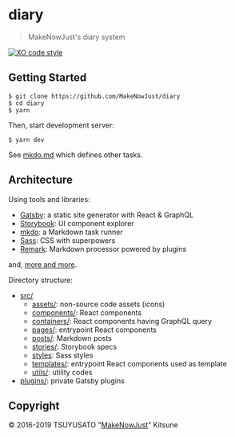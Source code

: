 # diary

> MakeNowJust's diary system

[![XO code style][xo-badge]](https://github.com/xojs/xo)

[xo-badge]: https://img.shields.io/badge/code_style-XO-5ed9c7.svg?style=for-the-badge&colorA=249786

## Getting Started

```console
$ git clone https://github.com/MakeNowJust/diary
$ cd diary
$ yarn
```

Then, start development server:

```console
$ yarn dev
```

See [mkdo.md](./mkdo.md) which defines other tasks.

## Architecture

Using tools and libraries:

- [Gatsby](https://www.gatsby.org): a static site generator with React & GraphQL
- [Storybook](https://storybook.js.org): UI component explorer
- [mkdo](https://github.com/MakeNowJust/mkdo): a Markdown task runner
- [Sass](https://sass-lang.com): CSS with superpowers
- [Remark](https://remark.js.org): Markdown processor powered by plugins

and, [more and more](./package.json).

Directory structure:

- [src/](./src)
  - [assets/](./src/assets): non-source code assets (icons)
  - [components/](./src/components): React components
  - [containers/](./src/containers): React components having GraphQL query
  - [pages/](./src/pages): entrypoint React components
  - [posts/](./src/posts): Markdown posts
  - [stories/](./src/stories): Storybook specs
  - [styles](./src/styles): Sass styles
  - [templates/](./src/templates): entrypoint React components used as template
  - [utils/](./src/utils): utility codes
- [plugins/](./plugins): private Gatsby plugins

## Copyright

© 2016-2019 TSUYUSATO "[MakeNowJust](https://github.com/MakeNowJust)" Kitsune
